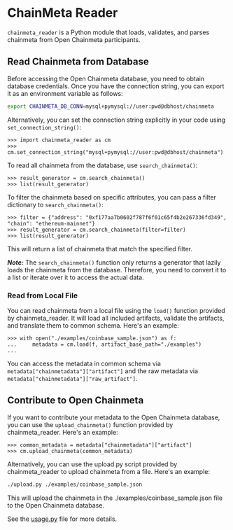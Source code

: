 # ChainMeta Reader
`chainmeta_reader` is a Python module that loads, validates, and parses chainmeta from Open Chainmeta participants.

## Read Chainmeta from Database
Before accessing the Open Chainmeta database, you need to obtain database credentials. Once you have the connection string, you can export it as an environment variable as follows:

```bash
export CHAINMETA_DB_CONN=mysql+pymysql://user:pwd@dbhost/chainmeta
```

Alternatively, you can set the connection string explicitly in your code using `set_connection_string()`:

```
>>> import chainmeta_reader as cm
>>> cm.set_connection_string("mysql+pymysql://user:pwd@dbhost/chainmeta")
```

To read all chainmeta from the database, use `search_chainmeta()`:

```
>>> result_generator = cm.search_chainmeta()
>>> list(result_generator)
```

To filter the chainmeta based on specific attributes, you can pass a filter dictionary to `search_chainmeta()`:

```
>>> filter = {"address": "0xf177aa7b0602f787f6f01c65f4b2e267336fd349", "chain": "ethereum-mainnet"}
>>> result_generator = cm.search_chainmeta(filter=filter)
>>> list(result_generator)
```

This will return a list of chainmeta that match the specified filter.

***Note:*** The `search_chainmeta()` function only returns a generator that lazily loads the chainmeta from the database. Therefore, you need to convert it to a list or iterate over it to access the actual data.

### Read from Local File

You can read chainmeta from a local file using the `load()` function provided by chainmeta_reader. It will load all included artifacts, validate the artifacts, and translate them to common schema. Here's an example:

```
>>> with open("./examples/coinbase_sample.json") as f:
...     metadata = cm.load(f, artifact_base_path="./examples")
...
```

You can access the metadata in common schema via `metadata["chainmetadata"]["artifact"]` and the raw metadata via `metadata["chainmetadata"]["raw_artifact"]`.


## Contribute to Open Chainmeta
If you want to contribute your metadata to the Open Chainmeta database, you can use the `upload_chainmeta()` function provided by chainmeta_reader. Here's an example:

```
>>> common_metadata = metadata["chainmetadata"]["artifact"]
>>> cm.upload_chainmeta(common_metadata)
```

Alternatively, you can use the upload.py script provided by chainmeta_reader to upload chainmeta from a file. Here's an example:
```bash
./upload.py ./examples/coinbase_sample.json
```

This will upload the chainmeta in the ./examples/coinbase_sample.json file to the Open Chainmeta database.

See the [usage.py](https://github.com/openchainmeta/chainmetareader/blob/main/usage.py) file for more details.
